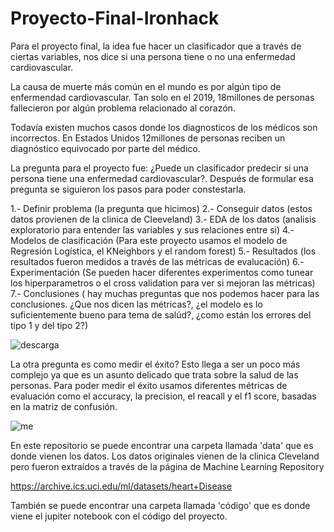 # Proyecto-Final-Ironhack


Para el proyecto final, la idea fue hacer un clasificador que a través de ciertas variables, nos dice si una persona tiene o no una enfermedad cardiovascular. 




La causa de muerte más común en el mundo es por algún tipo de enfermendad cardiovascular. Tan solo en el 2019, 18millones de personas fallecieron por algún problema relacionado al corazón. 

Todavía existen muchos casos donde los diagnosticos de los médicos son incorrectos. En Estados Unidos 12millones de personas reciben un diagnóstico equivocado por parte del médico. 


La pregunta para el proyecto fue: ¿Puede un clasificador predecir si una persona tiene una enfermedad cardiovascular?. Después de formular esa pregunta se siguieron los pasos para poder constestarla.


1.- Definir problema (la pregunta que hicimos)
2.- Conseguir datos (estos datos provienen de la clinica de Cleeveland)
3.- EDA de los datos (analisis exploratorio para entender las variables y sus relaciones entre si)
4.- Modelos de clasificación (Para este proyecto usamos el modelo de Regresión Logística, el KNeighbors y el random forest)
5.- Resultados (los resultados fueron medidos a través de las métricas de evalucación)
6.- Experimentación (Se pueden hacer diferentes experimentos como tunear los hiperparametros o el cross validation para ver si mejoran las métricas)
7.- Conclusiones ( hay muchas preguntas que nos podemos hacer para las conclusiones. ¿Que nos dicen las métricas?, ¿el modelo es lo suficientemente bueno para tema de salúd?, ¿como están los errores  del tipo 1 y del tipo 2?)


![descarga](https://user-images.githubusercontent.com/110119199/194411676-6dcf8ab8-ffb7-4eaa-a702-e862fd783dd1.png)




La otra pregunta es como medir el éxito? Esto llega a ser un poco más complejo ya que es un asunto delicado que trata sobre la salud de las personas. 
Para poder medir el éxito usamos diferentes métricas de evaluación como el accuracy, la precision, el reacall y el f1 score, basadas en la matriz de confusión.

![me](https://user-images.githubusercontent.com/110119199/194412192-e8d2b348-aea3-4bdf-839d-9fa387fbc796.jpeg)





En este repositorio se puede encontrar una carpeta llamada 'data' que es donde vienen los datos.
Los datos originales vienen de la clinica Cleveland pero fueron extraídos a través de la página de Machine Learning Repository

https://archive.ics.uci.edu/ml/datasets/heart+Disease



También se puede encontrar una carpeta llamada 'código' que es donde viene el jupiter notebook con el código del proyecto. 


